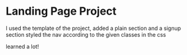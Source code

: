 # Landing Page Project

I used the template of the project,
added a plain section and a signup section
styled the nav according to the given classes in the css

learned a lot!
